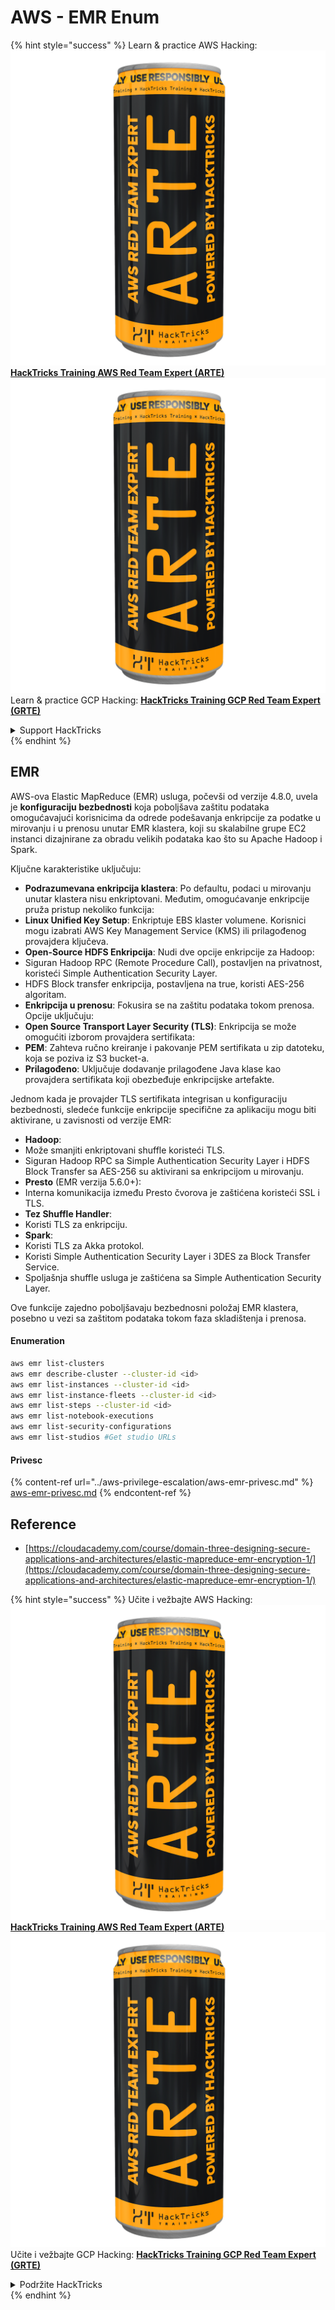 # AWS - EMR Enum

{% hint style="success" %}
Learn & practice AWS Hacking:<img src="../../../.gitbook/assets/image (1) (1) (1).png" alt="" data-size="line">[**HackTricks Training AWS Red Team Expert (ARTE)**](https://training.hacktricks.xyz/courses/arte)<img src="../../../.gitbook/assets/image (1) (1) (1).png" alt="" data-size="line">\
Learn & practice GCP Hacking: <img src="../../../.gitbook/assets/image (2).png" alt="" data-size="line">[**HackTricks Training GCP Red Team Expert (GRTE)**<img src="../../../.gitbook/assets/image (2).png" alt="" data-size="line">](https://training.hacktricks.xyz/courses/grte)

<details>

<summary>Support HackTricks</summary>

* Check the [**subscription plans**](https://github.com/sponsors/carlospolop)!
* **Join the** 💬 [**Discord group**](https://discord.gg/hRep4RUj7f) or the [**telegram group**](https://t.me/peass) or **follow** us on **Twitter** 🐦 [**@hacktricks\_live**](https://twitter.com/hacktricks_live)**.**
* **Share hacking tricks by submitting PRs to the** [**HackTricks**](https://github.com/carlospolop/hacktricks) and [**HackTricks Cloud**](https://github.com/carlospolop/hacktricks-cloud) github repos.

</details>
{% endhint %}

## EMR

AWS-ova Elastic MapReduce (EMR) usluga, počevši od verzije 4.8.0, uvela je **konfiguraciju bezbednosti** koja poboljšava zaštitu podataka omogućavajući korisnicima da odrede podešavanja enkripcije za podatke u mirovanju i u prenosu unutar EMR klastera, koji su skalabilne grupe EC2 instanci dizajnirane za obradu velikih podataka kao što su Apache Hadoop i Spark.

Ključne karakteristike uključuju:

* **Podrazumevana enkripcija klastera**: Po defaultu, podaci u mirovanju unutar klastera nisu enkriptovani. Međutim, omogućavanje enkripcije pruža pristup nekoliko funkcija:
* **Linux Unified Key Setup**: Enkriptuje EBS klaster volumene. Korisnici mogu izabrati AWS Key Management Service (KMS) ili prilagođenog provajdera ključeva.
* **Open-Source HDFS Enkripcija**: Nudi dve opcije enkripcije za Hadoop:
* Siguran Hadoop RPC (Remote Procedure Call), postavljen na privatnost, koristeći Simple Authentication Security Layer.
* HDFS Block transfer enkripcija, postavljena na true, koristi AES-256 algoritam.
* **Enkripcija u prenosu**: Fokusira se na zaštitu podataka tokom prenosa. Opcije uključuju:
* **Open Source Transport Layer Security (TLS)**: Enkripcija se može omogućiti izborom provajdera sertifikata:
* **PEM**: Zahteva ručno kreiranje i pakovanje PEM sertifikata u zip datoteku, koja se poziva iz S3 bucket-a.
* **Prilagođeno**: Uključuje dodavanje prilagođene Java klase kao provajdera sertifikata koji obezbeđuje enkripcijske artefakte.

Jednom kada je provajder TLS sertifikata integrisan u konfiguraciju bezbednosti, sledeće funkcije enkripcije specifične za aplikaciju mogu biti aktivirane, u zavisnosti od verzije EMR:

* **Hadoop**:
* Može smanjiti enkriptovani shuffle koristeći TLS.
* Siguran Hadoop RPC sa Simple Authentication Security Layer i HDFS Block Transfer sa AES-256 su aktivirani sa enkripcijom u mirovanju.
* **Presto** (EMR verzija 5.6.0+):
* Interna komunikacija između Presto čvorova je zaštićena koristeći SSL i TLS.
* **Tez Shuffle Handler**:
* Koristi TLS za enkripciju.
* **Spark**:
* Koristi TLS za Akka protokol.
* Koristi Simple Authentication Security Layer i 3DES za Block Transfer Service.
* Spoljašnja shuffle usluga je zaštićena sa Simple Authentication Security Layer.

Ove funkcije zajedno poboljšavaju bezbednosni položaj EMR klastera, posebno u vezi sa zaštitom podataka tokom faza skladištenja i prenosa.

#### Enumeration
```bash
aws emr list-clusters
aws emr describe-cluster --cluster-id <id>
aws emr list-instances --cluster-id <id>
aws emr list-instance-fleets --cluster-id <id>
aws emr list-steps --cluster-id <id>
aws emr list-notebook-executions
aws emr list-security-configurations
aws emr list-studios #Get studio URLs
```
#### Privesc

{% content-ref url="../aws-privilege-escalation/aws-emr-privesc.md" %}
[aws-emr-privesc.md](../aws-privilege-escalation/aws-emr-privesc.md)
{% endcontent-ref %}

## Reference

* [https://cloudacademy.com/course/domain-three-designing-secure-applications-and-architectures/elastic-mapreduce-emr-encryption-1/](https://cloudacademy.com/course/domain-three-designing-secure-applications-and-architectures/elastic-mapreduce-emr-encryption-1/)

{% hint style="success" %}
Učite i vežbajte AWS Hacking:<img src="../../../.gitbook/assets/image (1) (1) (1).png" alt="" data-size="line">[**HackTricks Training AWS Red Team Expert (ARTE)**](https://training.hacktricks.xyz/courses/arte)<img src="../../../.gitbook/assets/image (1) (1) (1).png" alt="" data-size="line">\
Učite i vežbajte GCP Hacking: <img src="../../../.gitbook/assets/image (2).png" alt="" data-size="line">[**HackTricks Training GCP Red Team Expert (GRTE)**<img src="../../../.gitbook/assets/image (2).png" alt="" data-size="line">](https://training.hacktricks.xyz/courses/grte)

<details>

<summary>Podržite HackTricks</summary>

* Proverite [**planove pretplate**](https://github.com/sponsors/carlospolop)!
* **Pridružite se** 💬 [**Discord grupi**](https://discord.gg/hRep4RUj7f) ili [**telegram grupi**](https://t.me/peass) ili **pratite** nas na **Twitteru** 🐦 [**@hacktricks\_live**](https://twitter.com/hacktricks_live)**.**
* **Podelite hakerske trikove slanjem PR-ova na** [**HackTricks**](https://github.com/carlospolop/hacktricks) i [**HackTricks Cloud**](https://github.com/carlospolop/hacktricks-cloud) github repozitorijume.

</details>
{% endhint %}
